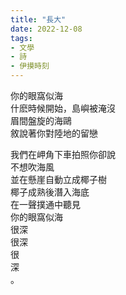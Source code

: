 ```yaml
---
title: "長大"
date: 2022-12-08 
tags:
- 文學
- 詩
- 伊摸時刻
---
```

          

你的眼窩似海  
什麽時候開始，島嶼被淹沒  
眉間盤旋的海鷗  
敘說著你對陸地的留戀  
  
我們在岬角下車拍照你卻說  
不想吹海風  
並在懸崖自動立成椰子樹  
椰子成熟後潛入海底  
在一聲撲通中聽見  
你的眼窩似海  
很深  
很深  
很  
深  
。